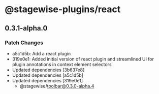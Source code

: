 # @stagewise-plugins/react

## 0.3.1-alpha.0

### Patch Changes

- a5c1d5b: Add a react plugin
- 319e0e1: Added initial version of react plugin and streamlined UI for plugin annotations in context element selectors
- Updated dependencies [3b637e8]
- Updated dependencies [a5c1d5b]
- Updated dependencies [319e0e1]
  - @stagewise/toolbar@0.3.0-alpha.4
